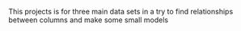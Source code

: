 This projects is for three main data sets in a try to find relationships between columns and make some small models
